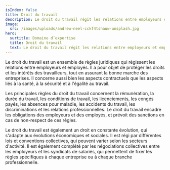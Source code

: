 ```yaml
---
isIndex: false
title: Droit du travail
description: Le droit du travail régit les relations entre employeurs et employés, notamment les questions liées à la rémunération, à la durée du travail, aux conditions de travail et aux droits et obligations de chacune des parties.
image:
  src: /images/uploads/andrew-neel-cckf4tshauw-unsplash.jpg
hero:
  surtitle: Domaine d’expertise
  title: Droit du travail
  text: Le droit du travail régit les relations entre employeurs et employés, notamment les questions liées à la rémunération, à la durée du travail, aux conditions de travail et aux droits et obligations de chacune des parties.
---
```

Le droit du travail est un ensemble de règles juridiques qui régissent les relations entre employeurs et employés. Il a pour objet de protéger les droits et les intérêts des travailleurs, tout en assurant la bonne marche des entreprises. Il concerne aussi bien les aspects contractuels que les aspects liés à la santé, à la sécurité et à l'égalité au travail.



Les principales règles du droit du travail concernent la rémunération, la durée du travail, les conditions de travail, les licenciements, les congés payés, les absences pour maladie, les accidents du travail, les discriminations et les relations professionnelles. Le droit du travail encadre les obligations des employeurs et des employés, et prévoit des sanctions en cas de non-respect de ces règles.



Le droit du travail est également un droit en constante évolution, qui s'adapte aux évolutions économiques et sociales. Il est régi par différentes lois et conventions collectives, qui peuvent varier selon les secteurs d'activité. Il est également complété par les négociations collectives entre les employeurs et les syndicats de salariés, qui permettent de fixer les règles spécifiques à chaque entreprise ou à chaque branche professionnelle.